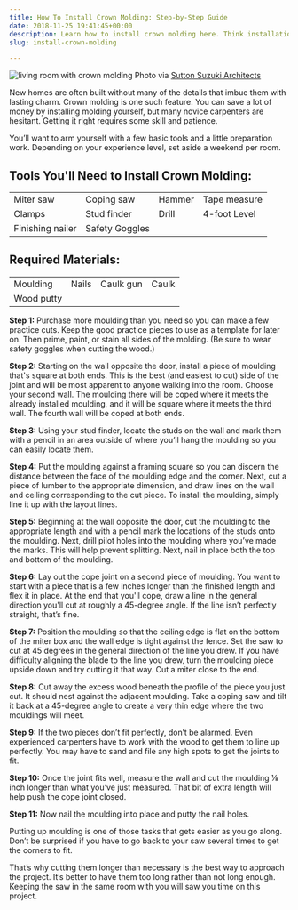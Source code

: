 ```yaml
---
title: How To Install Crown Molding: Step-by-Step Guide
date: 2018-11-25 19:41:45+00:00
description: Learn how to install crown molding here. Think installation it's too complicated? Think again. Read this before you tackle a molding project in your home.
slug: install-crown-molding

---
```


![living room with crown molding](https://www.doorwaysmagazine.com/wp-content/uploads/living_room_crown_molding.jpg) 
Photo via [Sutton Suzuki Architects](http://www.houzz.com/photos/64771/Marina-Residence-contemporary-living-room-san-francisco)

New homes are often built without many of the details that imbue them with lasting charm.  Crown molding is one such feature.  You can save a lot of money by installing molding yourself, but many novice carpenters are hesitant. Getting it right requires some skill and patience.  

You’ll want to arm yourself with a few basic tools and a little preparation work. Depending on your experience level, set aside a weekend per room.



## Tools You'll Need to Install Crown Molding:



<table style="width:100%" >
<tr >

<td >Miter saw
</td>

<td >Coping saw
</td>

<td >Hammer
</td> 

<td >Tape measure
</td>
</tr>
<tr >

<td >Clamps
</td>

<td >Stud finder
</td> 

<td >Drill
</td>

<td >4-foot Level
</td>
</tr>
<tr >

<td >Finishing nailer
</td>

<td >Safety Goggles
</td>
</tr>
</table>



## Required Materials:



<table style="width:100%" >
<tr >

<td >Moulding
</td>

<td >Nails
</td> 

<td >Caulk gun
</td>

<td >Caulk
</td>
</tr>
<tr >

<td >Wood putty
</td>

<td >
</td> 

<td >
</td>

<td >
</td>
</tr>
</table>

**Step 1:** Purchase more moulding than you need so you can make a few practice cuts. Keep the good practice pieces to use as a template for later on.  Then prime, paint, or stain all sides of the molding. (Be sure to wear safety goggles when cutting the wood.)

**Step 2:** Starting on the wall opposite the door, install a piece of moulding that's square at both ends. This is the best (and easiest to cut) side of the joint and will be most apparent to anyone walking into the room. Choose your second wall.  The moulding there will be coped where it meets the already installed moulding, and it will be square where it meets the third wall. The fourth wall will be coped at both ends.

**Step 3:** Using your stud finder, locate the studs on the wall and mark them with a pencil in an area outside of where you’ll hang the moulding so you can easily locate them.

**Step 4:** Put the moulding against a framing square so you can discern the distance between the face of the moulding edge and the corner.  Next, cut a piece of lumber to the appropriate dimension, and draw lines on the wall and ceiling corresponding to the cut piece.  To install the moulding, simply line it up with the layout lines.

**Step 5:** Beginning at the wall opposite the door, cut the moulding to the appropriate length and with a pencil mark the locations of the studs onto the moulding.  Next, drill pilot holes into the moulding where you’ve made the marks.  This will help prevent splitting.  Next, nail in place both the top and bottom of the moulding.

**Step 6:** Lay out the cope joint on a second piece of moulding.  You want to start with a piece that is a few inches longer than the finished length and flex it in place. At the end that you'll cope, draw a line in the general direction you'll cut at roughly a 45-degree angle.  If the line isn’t perfectly straight, that’s fine.

**Step 7:** Position the moulding so that the ceiling edge is flat on the bottom of the miter box and the wall edge is tight against the fence. Set the saw to cut at 45 degrees in the general direction of the line you drew.  If you have difficulty aligning the blade to the line you drew, turn the moulding piece upside down and try cutting it that way.  Cut a miter close to the end.

**Step 8:** Cut away the excess wood beneath the profile of the piece you just cut.  It should nest against the adjacent moulding.  Take a coping saw and tilt it back at a 45-degree angle to create a very thin edge where the two mouldings will meet.

**Step 9:** If the two pieces don’t fit perfectly, don’t be alarmed.  Even experienced carpenters have to work with the wood to get them to line up perfectly.  You may have to sand and file any high spots to get the joints to fit.

**Step 10:** Once the joint fits well, measure the wall and cut the moulding 1⁄8 inch longer than what you’ve just measured.  That bit of extra length will help push the cope joint closed.

**Step 11:** Now nail the moulding into place and putty the nail holes.

Putting up moulding is one of those tasks that gets easier as you go along.  Don’t be surprised if you have to go back to your saw several times to get the corners to fit. 

That’s why cutting them longer than necessary is the best way to approach the project.  It’s better to have them too long rather than not long enough.  Keeping the saw in the same room with you will saw you time on this project.  

